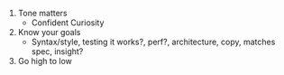 
1. Tone matters
    - Confident Curiosity
2. Know your goals
    - Syntax/style, testing it works?, perf?, architecture, copy, matches spec, insight?
3. Go high to low
